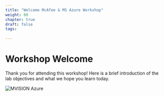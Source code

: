 ```yaml
---
title: "Welcome McAfee & MS Azure Workshop"
weight: 80
chapter: true
draft: false
tags:
  
---
```


# Workshop Welcome

Thank you for attending this workshop! Here is a brief introduction of the lab objectives and what we hope you learn today. 

![MVISION Azure](/images/mfe/McAfee-Microsoft-Azure.jpg?classes=border,shadow)
